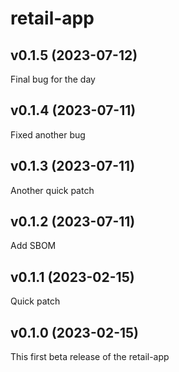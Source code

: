 # retail-app
## v0.1.5 (2023-07-12)

Final bug for the day

## v0.1.4 (2023-07-11)

Fixed another bug

## v0.1.3 (2023-07-11)

Another quick patch

## v0.1.2 (2023-07-11)

Add SBOM

## v0.1.1 (2023-02-15)

Quick patch

## v0.1.0 (2023-02-15)

This first beta release of the retail-app
